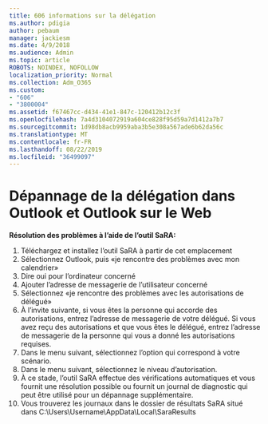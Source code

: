 ```yaml
---
title: 606 informations sur la délégation
ms.author: pdigia
author: pebaum
manager: jackiesm
ms.date: 4/9/2018
ms.audience: Admin
ms.topic: article
ROBOTS: NOINDEX, NOFOLLOW
localization_priority: Normal
ms.collection: Adm_O365
ms.custom:
- "606"
- "3800004"
ms.assetid: f67467cc-d434-41e1-847c-120412b12c3f
ms.openlocfilehash: 7a4d3104072919a604ce828f95d59a7d1412a7b7
ms.sourcegitcommit: 1d98db8acb9959aba3b5e308a567ade6b62da56c
ms.translationtype: MT
ms.contentlocale: fr-FR
ms.lasthandoff: 08/22/2019
ms.locfileid: "36499097"
---
```

# <a name="troubleshooting-delegation-in-outlook-and-outlook-on-the-web"></a>Dépannage de la délégation dans Outlook et Outlook sur le Web

**Résolution des problèmes à l’aide de l’outil SaRA:**

1. Téléchargez et installez l’outil SaRA à partir de cet emplacement
1. Sélectionnez Outlook, puis «je rencontre des problèmes avec mon calendrier»
1. Dire oui pour l’ordinateur concerné
1. Ajouter l’adresse de messagerie de l’utilisateur concerné
1. Sélectionnez «je rencontre des problèmes avec les autorisations de délégué»
1. À l’invite suivante, si vous êtes la personne qui accorde des autorisations, entrez l’adresse de messagerie de votre délégué. Si vous avez reçu des autorisations et que vous êtes le délégué, entrez l’adresse de messagerie de la personne qui vous a donné les autorisations requises.
1. Dans le menu suivant, sélectionnez l’option qui correspond à votre scénario.
1. Dans le menu suivant, sélectionnez le niveau d’autorisation.
1. À ce stade, l’outil SaRA effectue des vérifications automatiques et vous fournit une résolution possible ou fournit un journal de diagnostic qui peut être utilisé pour un dépannage supplémentaire.
1. Vous trouverez les journaux dans le dossier de résultats SaRA situé dans C:\Users\Username\AppData\Local\SaraResults
